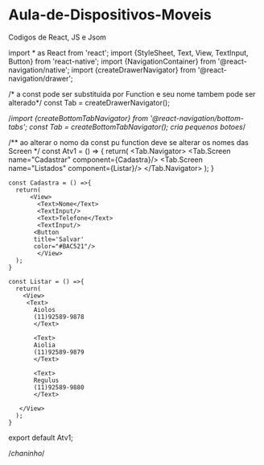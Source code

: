 # Aula-de-Dispositivos-Moveis
Codigos de React, JS e Jsom








import * as React from 'react';
import {StyleSheet, Text, View, TextInput, Button} from 'react-native';
import {NavigationContainer} from '@react-navigation/native';
import {createDrawerNavigator} from '@react-navigation/drawer';

/*  a const pode ser substituida por Function e seu nome tambem pode ser alterado*/
const Tab = createDrawerNavigator();

/*import {createBottomTabNavigator} from '@react-navigation/bottom-tabs';
const Tab = createBottomTabNavigator(); cria pequenos botoes*/


/** ao alterar o nomo da const pu function deve se alterar os nomes das Screen */
    const Atv1 = () => {
return(
  <NavigationContainer>
        <Tab.Navigator>
          <Tab.Screen name="Cadastrar" component={Cadastra}/>
          <Tab.Screen name="Listados" component={Listar}/>
        </Tab.Navigator>
      </NavigationContainer>
);
    }
    
    const Cadastra = () =>{
      return(
          <View>
            <Text>Nome</Text>
            <TextInput/>
            <Text>Telefone</Text>
            <TextInput/>
           <Button 
           title='Salvar'
           color="#BAC521"/>
            </View>
      );
    }

    const Listar = () =>{
      return(
        <View>
         <Text>
           Aiolos
           (11)92589-9878
           </Text>

           <Text>
           Aiolia
           (11)92589-9879
           </Text>
           
           <Text>
           Regulus
           (11)92589-9880
           </Text>
           
       </View>
      );
    }

export default Atv1; 

/*chaninho*/
